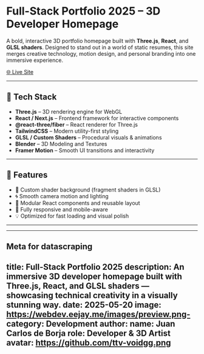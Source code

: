 # Full-Stack Portfolio 2025 – 3D Developer Homepage

A bold, interactive 3D portfolio homepage built with **Three.js**, **React**, and **GLSL shaders**. Designed to stand out in a world of static resumes, this site merges creative technology, motion design, and personal branding into one immersive experience.

[🌐 Live Site](https://webdev.eejay.me)

---

## 🧰 Tech Stack

- **Three.js** – 3D rendering engine for WebGL
- **React / Next.js** – Frontend framework for interactive components
- **@react-three/fiber** – React renderer for Three.js
- **TailwindCSS** – Modern utility-first styling
- **GLSL / Custom Shaders** – Procedural visuals & animations
- **Blender** – 3D Modeling and Textures
- **Framer Motion** – Smooth UI transitions and interactivity

---

## 🎯 Features

- 🎨 Custom shader background (fragment shaders in GLSL)
- 🌀 Smooth camera motion and lighting
- 🧠 Modular React components and reusable layout
- 📱 Fully responsive and mobile-aware
- 💡 Optimized for fast loading and visual polish

---

---
## Meta for datascraping
 title: Full-Stack Portfolio 2025
 description: An immersive 3D developer homepage built with Three.js, React, and GLSL shaders — showcasing technical creativity in a visually stunning way.
 date: 2025-05-20
 image: https://webdev.eejay.me/images/preview.png- category: Development
 author:
  name: Juan Carlos de Borja
  role: Developer & 3D Artist
  avatar: https://github.com/ttv-voidgg.png  
---
